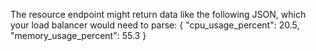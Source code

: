 The resource endpoint might return data like the following JSON, which your load balancer would need to parse: {
    "cpu_usage_percent": 20.5,
    "memory_usage_percent": 55.3
}
